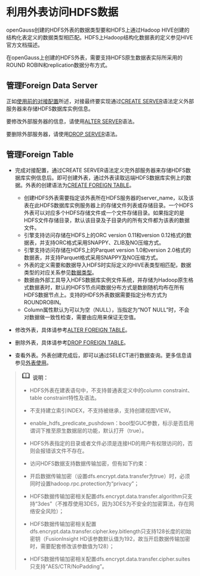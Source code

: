 # 利用外表访问HDFS数据<a name="ZH-CN_TOPIC_0311524273"></a>

openGauss创建的HDFS外表的数据类型要和HDFS上通过Hadoop HIVE创建的结构化表定义的数据类型相匹配。HDFS上Hadoop结构化数据表的定义参见HIVE官方文档描述。

在openGauss上创建的HDFS外表，需要支持HDFS原生数据表实际所采用的ROUND ROBIN和replication数据分布方式。

## 管理Foreign Data Server<a name="section1485280104511"></a>

正如[使用前的对接配置](使用前的对接配置.md)所述，对接最终要实现通过[CREATE SERVER](CREATE-SERVER.md)语法定义外部服务器来存储HDFS数据库实例信息。

要修改外部服务器的信息，请使用[ALTER SERVER](ALTER-SERVER.md)语法。

要删除外部服务器，请使用[DROP SERVER](DROP-SERVER.md)语法。

## 管理Foreign Table<a name="section135985217459"></a>

-   完成对接配置，通过CREATE SERVER语法定义完外部服务器来存储HDFS数据库实例信息后。即可创建外表，通过外表读取远端HDFS数据库实例上的数据。外表的创建语法为[CREATE FOREIGN TABLE](CREATE-FOREIGN-TABLE.md)。
    -   创建HDFS外表需要指定该外表所在HDFS服务器的server\_name，以及该表在此HDFS数据库实例服务器上的存储文件列表或存储目录。一个HDFS外表可以对应多个HDFS存储文件或一个文件存储目录。如果指定的是HDFS文件存储目录，默认该目录及子目录内的所有文件都为该表的数据文件。
    -   引擎支持访问存储在HDFS上的ORC version 0.11和version 0.12格式的数据表，并支持ORC格式采用SNAPPY、ZLIB及NO压缩方式。
    -   引擎支持访问存储在HDFS上的Parquet version 1.0和version 2.0格式的数据表，并支持Parquet格式采用SNAPPY及NO压缩方式。
    -   外表的定义需要和数据导入HDFS时实际定义的HIVE表类型相匹配，数据类型的对应关系参见[数据类型](数据类型.md)。
    -   数据由外部工具导入HDFS数据库实例文件系统，并存储为Hadoop原生格式数据表时，默认的HDFS节点间数据分布方式是数剧随机均布在所有HDFS数据节点上。支持的HDFS外表数据需要指定分布方式为ROUNDROBIN。
    -   Column属性默认为可以为空（NULL），当指定为“NOT NULL”时，不会对数据做一致性检查，需要由应用来保证无空值。

-   修改外表，具体请参考[ALTER FOREIGN TABLE](ALTER-FOREIGN-TABLE.md)。
-   删除外表，具体请参考[DROP FOREIGN TABLE](DROP-FOREIGN-TABLE.md)。
-   查看外表。外表创建完成后，即可以通过SELECT进行数据查询。更多信息请参见[外表使用](外表使用.md)。

>![](public_sys-resources/icon-note.gif) **说明：** 
>
>-   HDFS外表在建表语句中，不支持普通表定义中的column constraint、table constraint特性及语法。
>
>-   不支持建立索引INDEX，不支持被继承，支持创建视图VIEW。
>
>-   enable\_hdfs\_predicate\_pushdown：bool型GUC参数，标示是否启用谓词下推至原生数据层的功能，默认打开（true）。
>
>-   HDFS外表指定的目录或者文件必须是连接HD的用户有权限访问的，否则会报错该文件不存在。
>
>-   访问HDFS数据支持数据传输加密，但有如下约束：
>
>    -   开启数据传输加密（设置dfs.encrypt.data.transfer为true）时，必须同时设置hadoop.rpc.protection为“privacy”；
>
>    -   HDFS数据传输加密相关配置dfs.encrypt.data.transfer.algorithm只支持“3des”（不推荐使用3DES，因为3DES为不安全的加密算法，存在网络安全风险）；
>
>    -   HDFS数据传输加密相关配置dfs.encrypt.data.transfer.cipher.key.bitlength只支持128长度的初始密钥（FusionInsight HD该参数默认值为192，故当开启数据传输加密时，需要配套修改该参数值为128）；
>
>    -   HDFS数据传输加密相关配置dfs.encrypt.data.transfer.cipher.suites只支持“AES/CTR/NoPadding”。

